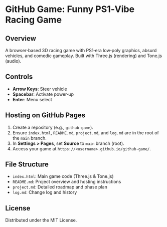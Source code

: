 # GitHub Game: Funny PS1‑Vibe Racing Game

## Overview
A browser‑based 3D racing game with PS1‑era low‑poly graphics, absurd vehicles, and comedic gameplay. Built with Three.js (rendering) and Tone.js (audio).

## Controls
- **Arrow Keys**: Steer vehicle
- **Spacebar**: Activate power‑up
- **Enter**: Menu select

## Hosting on GitHub Pages
1. Create a repository (e.g., `github-game`).
2. Ensure `index.html`, `README.md`, `project.md`, and `log.md` are in the root of the `main` branch.
3. In **Settings > Pages**, set **Source** to `main` branch (root).
4. Access your game at `https://<username>.github.io/github-game/`.

## File Structure
- `index.html`: Main game code (Three.js & Tone.js)
- `README.md`: Project overview and hosting instructions
- `project.md`: Detailed roadmap and phase plan
- `log.md`: Change log and history

## License
Distributed under the MIT License.
